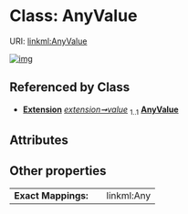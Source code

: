 
# Class: AnyValue



URI: [linkml:AnyValue](https://w3id.org/linkml/AnyValue)


[![img](https://yuml.me/diagram/nofunky;dir:TB/class/[Extension],[Extension]++-%20value%201..1>[AnyValue])](https://yuml.me/diagram/nofunky;dir:TB/class/[Extension],[Extension]++-%20value%201..1>[AnyValue])

## Referenced by Class

 *  **[Extension](Extension.md)** *[extension➞value](extension_value.md)*  <sub>1..1</sub>  **[AnyValue](AnyValue.md)**

## Attributes


## Other properties

|  |  |  |
| --- | --- | --- |
| **Exact Mappings:** | | linkml:Any |